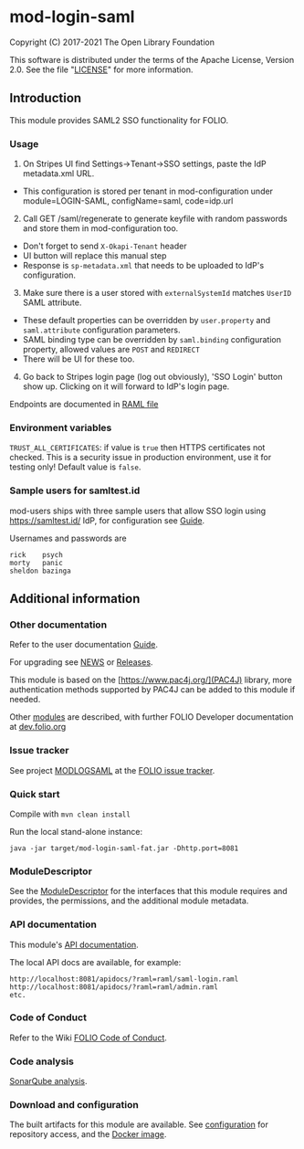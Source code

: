 # mod-login-saml

Copyright (C) 2017-2021 The Open Library Foundation

This software is distributed under the terms of the Apache License,
Version 2.0. See the file "[LICENSE](LICENSE)" for more information.

## Introduction

This module provides SAML2 SSO functionality for FOLIO.

### Usage

1. On Stripes UI find Settings->Tenant->SSO settings, paste the IdP
   metadata.xml URL.
  - This configuration is stored per tenant in mod-configuration under
   module=LOGIN-SAML, configName=saml, code=idp.url
2. Call GET /saml/regenerate to generate keyfile with random passwords and
   store them in mod-configuration too.
  - Don't forget to send `X-Okapi-Tenant` header
  - UI button will replace this manual step
  - Response is `sp-metadata.xml` that needs to be uploaded to IdP's
   configuration.
3. Make sure there is a user stored with `externalSystemId` matches `UserID`
   SAML attribute.
  - These default properties can be overridden by `user.property` and
   `saml.attribute` configuration parameters.
  - SAML binding type can be overridden by `saml.binding` configuration
   property, allowed values are `POST` and `REDIRECT`
  - There will be UI for these too.
4. Go back to Stripes login page (log out obviously), 'SSO Login' button show
  up. Clicking on it will forward to IdP's login page.

Endpoints are documented in [RAML file](ramls/saml-login.raml)

### Environment variables

`TRUST_ALL_CERTIFICATES`: if value is `true` then HTTPS certificates not checked. This is a security issue in
production environment, use it for testing only! Default value is `false`.

### Sample users for samltest.id

mod-users ships with three sample users that allow SSO login using
https://samltest.id/ IdP, for configuration see [Guide](GUIDE.md).

Usernames and passwords are

```
rick    psych
morty   panic
sheldon bazinga
```

## Additional information

### Other documentation

Refer to the user documentation [Guide](GUIDE.md).

For upgrading see [NEWS](NEWS.md) or
[Releases](https://github.com/folio-org/mod-login-saml/releases).

This module is based on the [https://www.pac4j.org/](PAC4J) library, more
authentication methods supported by PAC4J can be added to this module if
needed.

Other [modules](https://dev.folio.org/source-code/#server-side) are described,
with further FOLIO Developer documentation at
[dev.folio.org](https://dev.folio.org/)

### Issue tracker

See project [MODLOGSAML](https://issues.folio.org/browse/MODLOGSAML)
at the [FOLIO issue tracker](https://dev.folio.org/guidelines/issue-tracker/).

### Quick start

Compile with `mvn clean install`

Run the local stand-alone instance:

```
java -jar target/mod-login-saml-fat.jar -Dhttp.port=8081
```

### ModuleDescriptor

See the [ModuleDescriptor](descriptors/ModuleDescriptor-template.json)
for the interfaces that this module requires and provides, the permissions,
and the additional module metadata.

### API documentation

This module's
[API documentation](https://dev.folio.org/reference/api/#mod-login-saml).

The local API docs are available, for example:
```
http://localhost:8081/apidocs/?raml=raml/saml-login.raml
http://localhost:8081/apidocs/?raml=raml/admin.raml
etc.
```

### Code of Conduct

Refer to the Wiki
[FOLIO Code of Conduct](https://wiki.folio.org/display/COMMUNITY/FOLIO+Code+of+Conduct).

### Code analysis

[SonarQube analysis](https://sonarcloud.io/dashboard?id=org.folio%3Amod-login-saml).

### Download and configuration

The built artifacts for this module are available.
See [configuration](https://dev.folio.org/download/artifacts)
for repository access,
and the [Docker image](https://hub.docker.com/r/folioorg/mod-login-saml/).


